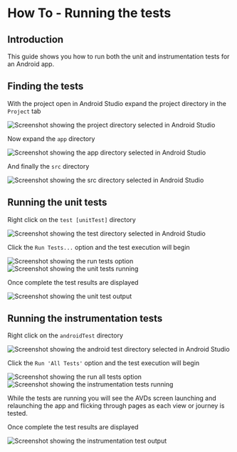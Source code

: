 # How To - Running the tests

## Introduction

This guide shows you how to run both the unit and instrumentation tests for an Android app.

## Finding the tests

With the project open in Android Studio expand the project directory in the `Project` tab

<div style="width: 100%; max-width: 800px; margin-left: auto; margin-right: auto;">

![Screenshot showing the project directory selected in Android Studio](./assets/runningTheTests/runningTheTests_openProject.png)

</div>

Now expand the `app` directory

<div style="width: 100%; max-width: 800px; margin-left: auto; margin-right: auto;">

![Screenshot showing the app directory selected in Android Studio](./assets/runningTheTests/runningTheTests_openApp.png)

</div>

And finally the `src` directory

<div style="width: 100%; max-width: 800px; margin-left: auto; margin-right: auto;">

![Screenshot showing the src directory selected in Android Studio](./assets/runningTheTests/runningTheTests_openSrc.png)

</div>

## Running the unit tests

Right click on the `test [unitTest]` directory

<div style="width: 100%; max-width: 800px; margin-left: auto; margin-right: auto;">

![Screenshot showing the test directory selected in Android Studio](./assets/runningTheTests/runningTheTests_rightClickOnTest.png)

</div>

Click the `Run Tests...` option and the test execution will begin

<div style="width: 100%; max-width: 800px; margin-left: auto; margin-right: auto;">

![Screenshot showing the run tests option](./assets/runningTheTests/runningTheTests_runTests.png)
![Screenshot showing the unit tests running](./assets/runningTheTests/runningTheTests_runTests-start.png)

</div>

Once complete the test results are displayed

<div style="width: 100%; max-width: 800px; margin-left: auto; margin-right: auto;">

![Screenshot showing the unit test output](./assets/runningTheTests/runningTheTests_runTests-finished.png)

</div>

## Running the instrumentation tests

Right click on the `androidTest` directory

<div style="width: 100%; max-width: 800px; margin-left: auto; margin-right: auto;">

![Screenshot showing the android test directory selected in Android Studio](./assets/runningTheTests/runningTheTests_rightClickOnAndroidTest.png)

</div>

Click the `Run 'All Tests'` option and the test execution will begin

<div style="width: 100%; max-width: 800px; margin-left: auto; margin-right: auto;">

![Screenshot showing the run all tests option](./assets/runningTheTests/runningTheTests_runAndroidTests.png)
![Screenshot showing the instrumentation tests running](./assets/runningTheTests/runningTheTests_runAndroidTests-start.png)

</div>

While the tests are running you will see the AVDs screen launching and relaunching the app and flicking through pages as each view or journey is tested.

Once complete the test results are displayed

<div style="width: 100%; max-width: 800px; margin-left: auto; margin-right: auto;">

![Screenshot showing the instrumentation test output](./assets/runningTheTests/runningTheTests_runAndroidTests-finished.png)

</div>

